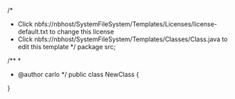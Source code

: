 /*
 * Click nbfs://nbhost/SystemFileSystem/Templates/Licenses/license-default.txt to change this license
 * Click nbfs://nbhost/SystemFileSystem/Templates/Classes/Class.java to edit this template
 */
package src;

/**
 *
 * @author carlo
 */
public class NewClass {
    
}
